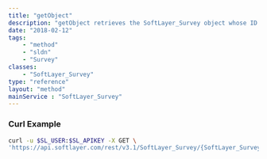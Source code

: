 ```yaml
---
title: "getObject"
description: "getObject retrieves the SoftLayer_Survey object whose ID number corresponds to the ID number of the init parameter passed to the SoftLayer_Survey service. You can only retrieve the survey that your portal user has taken. "
date: "2018-02-12"
tags:
    - "method"
    - "sldn"
    - "Survey"
classes:
    - "SoftLayer_Survey"
type: "reference"
layout: "method"
mainService : "SoftLayer_Survey"
---
```


### Curl Example
```bash
curl -u $SL_USER:$SL_APIKEY -X GET \
'https://api.softlayer.com/rest/v3.1/SoftLayer_Survey/{SoftLayer_SurveyID}/getObject'
```
